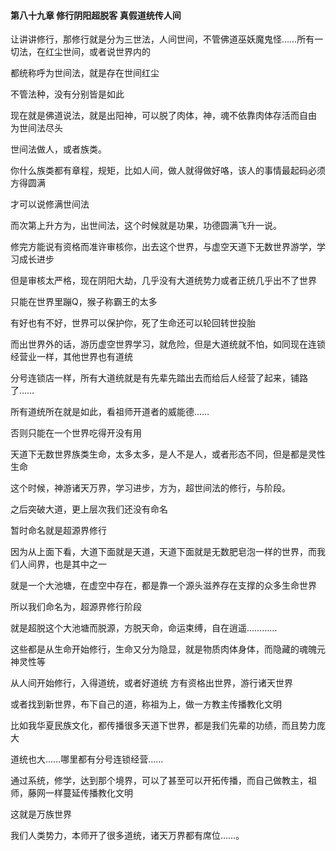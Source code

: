 #### 第八十九章 修行阴阳超脱客 真假道统传人间

让讲讲修行，那修行就是分为三世法，人间世间，不管佛道巫妖魔鬼怪……所有一切法，在红尘世间，或者说世界内的

都统称呼为世间法，就是存在世间红尘

不管法种，没有分别皆是如此

现在就是佛道说法，就是出阳神，可以脱了肉体，神，魂不依靠肉体存活而自由
为世间法尽头

世间法做人，或者族类。

你什么族类都有章程，规矩，比如人间，做人就得做好咯，该人的事情最起码必须方得圆满

才可以说修满世间法

而次第上升方为，出世间法，这个时候就是功果，功德圆满飞升一说。

修完方能说有资格而准许审核你，出去这个世界，与虚空天道下无数世界游学，学习成长进步

但是审核太严格，现在阴阳大劫，几乎没有大道统势力或者正统几乎出不了世界

只能在世界里蹦Q，猴子称霸王的太多

有好也有不好，世界可以保护你，死了生命还可以轮回转世投胎

而出世界外的话，游历虚空世界学习，就危险，但是大道统就不怕，如同现在连锁经营业一样，其他世界也有道统

分号连锁店一样，所有大道统就是有先辈先踏出去而给后人经营了起来，铺路了……


所有道统所在就是如此，看祖师开道者的威能德……


否则只能在一个世界吃得开没有用

天道下无数世界族类生命，太多太多，是人不是人，或者形态不同，但是都是灵性生命

这个时候，神游诸天万界，学习进步，方为，超世间法的修行，与阶段。

之后突破大道，更上层次我们还没有命名

暂时命名就是超源界修行

因为从上面下看，大道下面就是天道，天道下面就是无数肥皂泡一样的世界，而我们人间界，也是其中之一

就是一个大池塘，在虚空中存在，都是靠一个源头滋养存在支撑的众多生命世界

所以我们命名为，超源界修行阶段

就是超脱这个大池塘而脱源，方脱天命，命运束缚，自在逍遥…………


这些都是从生命开始修行，生命又分为隐显，就是物质肉体身体，而隐藏的魂魄元神灵性等

从人间开始修行，入得道统，或者好道统
方有资格出世界，游行诸天世界

或者找到新世界，布下自己的道，称祖为上，做一方教主传播教化文明

比如我华夏民族文化，都传播很多天道下世界，都是我们先辈的功绩，而且势力庞大

道统也大……哪里都有分号连锁经营……

通过系统，修学，达到那个境界，可以了甚至可以开拓传播，而自己做教主，祖师，藤网一样蔓延传播教化文明


这就是万族世界

我们人类势力，本师开了很多道统，诸天万界都有席位……。



